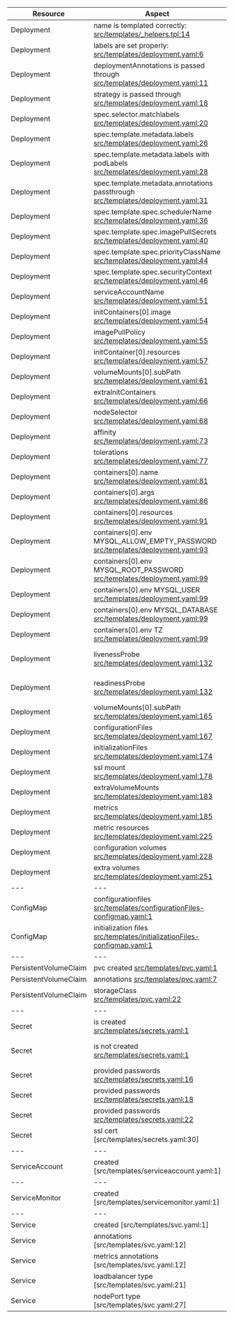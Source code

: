 |Resource|Aspect|Sample|Property
|---|---|---|---
|Deployment|name is templated correctly: [src/templates/_helpers.tpl:14]()|default|
|Deployment|labels are set properly: [src/templates/deployment.yaml:6]()|default
|Deployment|deploymentAnnotations is passed through [src/templates/deployment.yaml:11]()|variant-1
|Deployment|strategy is passed through [src/templates/deployment.yaml:18]()|default
|Deployment|spec.selector.matchlabels [src/templates/deployment.yaml:20]()|default
|Deployment|spec.template.metadata.labels [src/templates/deployment.yaml:26]()|default
|Deployment|spec.template.metadata.labels with podLabels [src/templates/deployment.yaml:28]()|variant-1
|Deployment|spec.template.metadata.annotations passthrough [src/templates/deployment.yaml:31]()|variant-1
|Deployment|spec.template.spec.schedulerName [src/templates/deployment.yaml:36]()|variant-1
|Deployment|spec.template.spec.imagePullSecrets [src/templates/deployment.yaml:40]()|variant-1
|Deployment|spec.template.spec.priorityClassName [src/templates/deployment.yaml:44]()|variant-1
|Deployment|spec.template.spec.securityContext [src/templates/deployment.yaml:46]()|variant-1
|Deployment|serviceAccountName [src/templates/deployment.yaml:51]()|default
|Deployment|initContainers[0].image [src/templates/deployment.yaml:54]()|default
|Deployment|imagePullPolicy [src/templates/deployment.yaml:55]()|default
|Deployment|initContainer[0].resources [src/templates/deployment.yaml:57]()|default
|Deployment|volumeMounts[0].subPath [src/templates/deployment.yaml:61]()|variant-1
|Deployment|extraInitContainers [src/templates/deployment.yaml:66]()|variant-1
|Deployment|nodeSelector [src/templates/deployment.yaml:68]()|variant-1
|Deployment|affinity [src/templates/deployment.yaml:73]()|variant-1
|Deployment|tolerations [src/templates/deployment.yaml:77]()|variant-1
|Deployment|containers[0].name [src/templates/deployment.yaml:81]()|default
|Deployment|containers[0].args [src/templates/deployment.yaml:86]()|variant-1
|Deployment|containers[0].resources [src/templates/deployment.yaml:91]()|default
|Deployment|containers[0].env MYSQL_ALLOW_EMPTY_PASSWORD [src/templates/deployment.yaml:93]()|variant-2
|Deployment|containers[0].env MYSQL_ROOT_PASSWORD [src/templates/deployment.yaml:99]()|variant-1
|Deployment|containers[0].env MYSQL_USER [src/templates/deployment.yaml:99]()|variant-1
|Deployment|containers[0].env MYSQL_DATABASE [src/templates/deployment.yaml:99]()|variant-1
|Deployment|containers[0].env TZ [src/templates/deployment.yaml:99]()|variant-1
|Deployment|livenessProbe [src/templates/deployment.yaml:132]() |variant-1/variant-2
|Deployment|readinessProbe [src/templates/deployment.yaml:132]() |variant-1/variant-2
|Deployment|volumeMounts[0].subPath [src/templates/deployment.yaml:165]()|variant-1
|Deployment|configurationFiles [src/templates/deployment.yaml:167]()|variant-1
|Deployment|initializationFiles [src/templates/deployment.yaml:174]()|variant-1
|Deployment|ssl mount [src/templates/deployment.yaml:178]()|variant-1
|Deployment|extraVolumeMounts [src/templates/deployment.yaml:183]()|variant-1
|Deployment|metrics [src/templates/deployment.yaml:185]()|variant-1
|Deployment|metric resources [src/templates/deployment.yaml:225]()|variant-1
|Deployment|configuration volumes [src/templates/deployment.yaml:228]()|variant-1
|Deployment|extra volumes [src/templates/deployment.yaml:251]()|variant-1
|---|---|---
|ConfigMap|configurationfiles [src/templates/configurationFiles-configmap.yaml:1]()|variant-1
|ConfigMap|initialization files [src/templates/initializationFiles-configmap.yaml:1]()|variant-1
|---|---|---
|PersistentVolumeClaim|pvc created [src/templates/pvc.yaml:1]()|default
|PersistentVolumeClaim|annotations [src/templates/pvc.yaml:7]()|variant-1
|PersistentVolumeClaim|storageClass [src/templates/pvc.yaml:22]()|variant-1
|---|---|---
|Secret|is created [src/templates/secrets.yaml:1]() |default
|Secret|is not created [src/templates/secrets.yaml:1]() |variant-2/variant-1
|Secret|provided passwords [src/templates/secrets.yaml:16]() | variant-1
|Secret|provided passwords [src/templates/secrets.yaml:18]() | variant-2
|Secret|provided passwords [src/templates/secrets.yaml:22]() | variant-1
|Secret|ssl cert [src/templates/secrets.yaml:30] | variant-1
|---|---|---
|ServiceAccount|created [src/templates/serviceaccount.yaml:1] | variant-1
|---|---|---
|ServiceMonitor|created [src/templates/servicemonitor.yaml:1] | variant-1
|---|---|---
|Service|created [src/templates/svc.yaml:1]|default
|Service|annotations [src/templates/svc.yaml:12]|variant-1
|Service|metrics annotations [src/templates/svc.yaml:12]|variant-1
|Service|loadbalancer type [src/templates/svc.yaml:21]|variant-1
|Service|nodePort type [src/templates/svc.yaml:27]|variant-1



